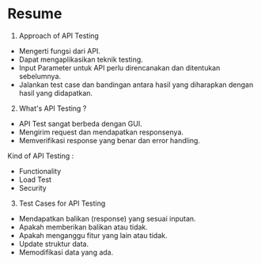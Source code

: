 # Resume 

1. Approach of API Testing 
- Mengerti fungsi dari API. 
- Dapat mengaplikasikan teknik testing. 
- Input Parameter untuk API perlu direncanakan dan ditentukan sebelumnya. 
- Jalankan test case dan bandingan antara hasil yang diharapkan dengan hasil yang didapatkan. 

2. What's API Testing ?
- API Test sangat berbeda dengan GUI. 
- Mengirim request dan mendapatkan responsenya. 
- Memverifikasi response yang benar dan error handling. 

Kind of API Testing : 
- Functionality 
- Load Test
- Security 

3. Test Cases for API Testing 
- Mendapatkan balikan (response) yang sesuai inputan. 
- Apakah memberikan balikan atau tidak. 
- Apakah menganggu fitur yang lain atau tidak.
- Update struktur data.
- Memodifikasi data yang ada. 
